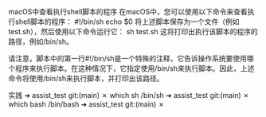 
macOS中查看执行shell脚本的程序
在macOS中，您可以使用以下命令来查看执行shell脚本的程序：
#!/bin/sh
echo $0
将上述脚本保存为一个文件（例如test.sh），然后使用以下命令运行它：
sh test.sh
这将打印出执行该脚本的程序的路径，例如/bin/sh。

请注意，脚本中的第一行#!/bin/sh是一个特殊的注释，它告诉操作系统要使用哪个程序来执行脚本。在这种情况下，它指定使用/bin/sh来执行脚本。因此，上述命令将使用/bin/sh来执行脚本，并打印出该路径。

实践
➜  assist_test git:(main) ✗ which sh
/bin/sh
➜  assist_test git:(main) ✗ which bash
/bin/bash
➜  assist_test git:(main) ✗ 